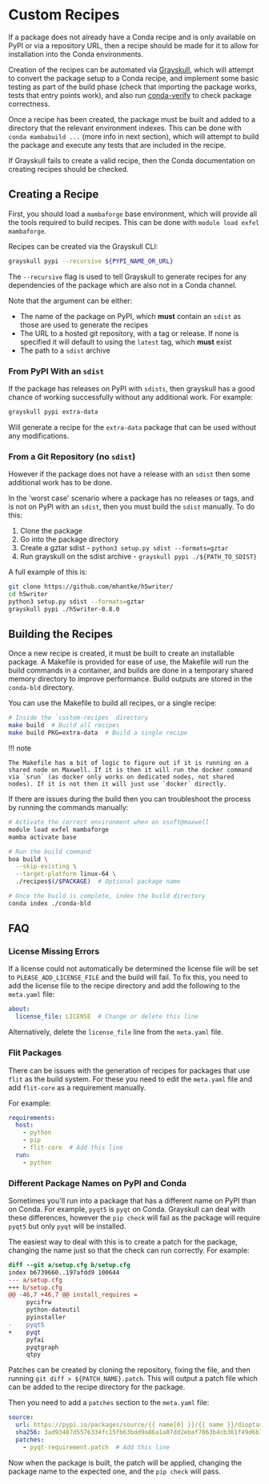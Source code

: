 # Custom Recipes

If a package does not already have a Conda recipe and is only available on PyPI or via a repository URL, then a recipe should be made for it to allow for installation into the Conda environments.

Creation of the recipes can be automated via [Grayskull](https://github.com/conda-incubator/grayskull), which will attempt to convert the package setup to a Conda recipe, and implement some basic testing as part of the build phase (check that importing the package works, tests that entry points work), and also run [conda-verify](https://github.com/conda/conda-verify) to check package correctness.

Once a recipe has been created, the package must be built and added to a directory that the relevant environment indexes. This can be done with `conda mambabuild ...` (more info in next section), which will attempt to build the package and execute any tests that are included in the recipe.

If Grayskull fails to create a valid recipe, then the Conda documentation on creating recipes should be checked.

## Creating a Recipe

First, you should load a `mambaforge` base environment, which will provide all the tools required to build recipes. This can be done with `module load exfel mambaforge`.

Recipes can be created via the Grayskull CLI:

```bash
grayskull pypi --recursive ${PYPI_NAME_OR_URL}
```

The `--recursive` flag is used to tell Grayskull to generate recipes for any dependencies of the package which are also not in a Conda channel.

Note that the argument can be either:

- The name of the package on PyPI, which **must** contain an `sdist` as those are used to generate the recipes
- The URL to a hosted git repository, with a tag or release. If none is specified it will default to using the `latest` tag, which **must** exist
- The path to a `sdist` archive

### From PyPI With an `sdist`

If the package has releases on PyPI with `sdists`, then grayskull has a good chance of working successfully without any additional work. For example:

```sh
grayskull pypi extra-data
```

Will generate a recipe for the `extra-data` package that can be used without any modifications.

### From a Git Repository (no `sdist`)

However if the package does not have a release with an `sdist` then some additional work has to be done.

In the 'worst case' scenario where a package has no releases or tags, and is not on PyPI with an `sdist`, then you must build the `sdist` manually. To do this:

1. Clone the package
2. Go into the package directory
3. Create a gztar sdist - `python3 setup.py sdist --formats=gztar`
4. Run grayskull on the sdist archive - `grayskull pypi ./${PATH_TO_SDIST}`

A full example of this is:

```sh
git clone https://github.com/mhantke/h5writer/
cd h5writer
python3 setup.py sdist --formats=gztar
grayskull pypi ./h5writer-0.8.0
```

## Building the Recipes

Once a new recipe is created, it must be built to create an installable package. A Makefile is provided for ease of use, the Makefile will run the build commands in a container, and builds are done in a temporary shared memory directory to improve performance. Build outputs are stored in the `conda-bld` directory.

You can use the Makefile to build all recipes, or a single recipe:

```sh
# Inside the `custom-recipes` directory
make build  # Build all recipes
make build PKG=extra-data  # Build a single recipe
```

!!! note

    The Makefile has a bit of logic to figure out if it is running on a shared node on Maxwell. If it is then it will run the docker command via `srun` (as docker only works on dedicated nodes, not shared nodes). If it is not then it will just use `docker` directly.

If there are issues during the build then you can troubleshoot the process by running the commands manually:

```sh
# Activate the correct environment when on xsoft@maxwell
module load exfel mambaforge
mamba activate base

# Run the build command
boa build \
  --skip-existing \
  --target-platform linux-64 \
  ./recipes$(/$PACKAGE)  # Optional package name

# Once the build is complete, index the build directory
conda index ./conda-bld
```

## FAQ

### License Missing Errors

If a license could not automatically be determined the license file will be set to `PLEASE_ADD_LICENSE_FILE` and the build will fail. To fix this, you need to add the license file to the recipe directory and add the following to the `meta.yaml` file:

```yaml
about:
  license_file: LICENSE  # Change or delete this line
```

Alternatively, delete the `license_file` line from the `meta.yaml` file.

### Flit Packages

There can be issues with the generation of recipes for packages that use `flit` as the build system. For these you need to edit the `meta.yaml` file and add `flit-core` as a requirement manually.

For example:

```yaml
requirements:
  host:
    - python
    - pip
    - flit-core  # Add this line
  run:
    - python
```

### Different Package Names on PyPI and Conda

Sometimes you'll run into a package that has a different name on PyPI than on Conda. For example, `pyqt5` is `pyqt` on Conda. Grayskull can deal with these differences, however the `pip check` will fail as the package will require `pyqt5` but only `pyqt` will be installed.

The easiest way to deal with this is to create a patch for the package, changing the name just so that the check can run correctly. For example:

```diff
diff --git a/setup.cfg b/setup.cfg
index b6739660..197afdd9 100644
--- a/setup.cfg
+++ b/setup.cfg
@@ -46,7 +46,7 @@ install_requires =
     pycifrw
     python-dateutil
     pyinstaller
-    pyqt5
+    pyqt
     pyfai
     pyqtgraph
     qtpy
```

Patches can be created by cloning the repository, fixing the file, and then running  `git diff > ${PATCH_NAME}.patch`. This will output a patch file which can be added to the recipe directory for the package.

Then you need to add a `patches` section to the `meta.yaml` file:

```yaml
source:
  url: https://pypi.io/packages/source/{{ name[0] }}/{{ name }}/dioptas-{{ version }}.tar.gz
  sha256: 3ad93487d5576334fc15fb63bdd9a86a1a07dd2ebaf7063b4cb361f49d6b7fd9
  patches:
    - pyqt-requirement.patch  # Add this line
```

Now when the package is built, the patch will be applied, changing the package name to the expected one, and the `pip check` will pass.
